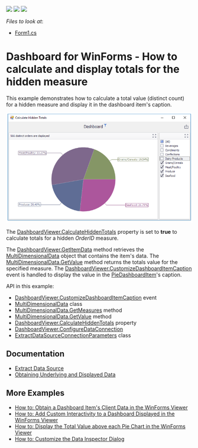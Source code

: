 <!-- default badges list -->
![](https://img.shields.io/endpoint?url=https://codecentral.devexpress.com/api/v1/VersionRange/173308085/18.1.3%2B)
[![](https://img.shields.io/badge/Open_in_DevExpress_Support_Center-FF7200?style=flat-square&logo=DevExpress&logoColor=white)](https://supportcenter.devexpress.com/ticket/details/T830452)
[![](https://img.shields.io/badge/📖_How_to_use_DevExpress_Examples-e9f6fc?style=flat-square)](https://docs.devexpress.com/GeneralInformation/403183)
<!-- default badges end -->
<!-- default file list -->
*Files to look at*:

* [Form1.cs](./CS/CalculateHIddenTotalsExample/Form1.cs)
<!-- default file list end -->

# Dashboard for WinForms - How to calculate and display totals for the hidden measure

This example demonstrates how to calculate a total value (distinct count) for a hidden measure and display it in the dashboard item's caption.

![screenshot](./images/screenshot.png)

The [DashboardViewer.CalculateHiddenTotals](https://docs.devexpress.com/Dashboard/DevExpress.DashboardWin.DashboardViewer.CalculateHiddenTotals) property is set to **true** to calculate totals for a hidden _OrderID_ measure.

The [DashboardViewer.GetItemData](https://docs.devexpress.com/Dashboard/DevExpress.DashboardWin.DashboardViewer.GetItemData(System.String)) method retrieves the [MultiDimensionalData](https://docs.devexpress.com/Dashboard/DevExpress.DashboardCommon.ViewerData.MultiDimensionalData) object that contains the item's data. The [MultiDimensionalData.GetValue](https://docs.devexpress.com/Dashboard/DevExpress.DashboardCommon.ViewerData.MultiDimensionalData.GetValue(DevExpress.DashboardCommon.ViewerData.MeasureDescriptor)) method returns the totals value for the specified measure. The [DashboardViewer.CustomizeDashboardItemCaption](https://docs.devexpress.com/Dashboard/DevExpress.DashboardWin.DashboardViewer.CustomizeDashboardItemCaption) event is handled to display the value in the [PieDashboardItem](https://docs.devexpress.com/Dashboard/DevExpress.DashboardCommon.PieDashboardItem)'s caption.

API in this example:

* [DashboardViewer.CustomizeDashboardItemCaption](https://docs.devexpress.com/Dashboard/DevExpress.DashboardWin.DashboardViewer.CustomizeDashboardItemCaption) event
* [MultiDimensionalData](https://docs.devexpress.com/Dashboard/DevExpress.DashboardCommon.ViewerData.MultiDimensionalData) class
* [MultiDimensionalData.GetMeasures](https://docs.devexpress.com/Dashboard/DevExpress.DashboardCommon.ViewerData.MultiDimensionalData.GetMeasures) method
* [MultiDimensionalData.GetValue](https://docs.devexpress.com/Dashboard/DevExpress.DashboardCommon.ViewerData.MultiDimensionalData.GetValue(DevExpress.DashboardCommon.ViewerData.MeasureDescriptor)) method
* [DashboardViewer.CalculateHiddenTotals](https://docs.devexpress.com/Dashboard/DevExpress.DashboardWin.DashboardViewer.CalculateHiddenTotals) property
* [DashboardViewer.ConfigureDataConnection](https://docs.devexpress.com/Dashboard/DevExpress.DashboardWin.DashboardViewer.ConfigureDataConnection)
* [ExtractDataSourceConnectionParameters](https://docs.devexpress.com/Dashboard/DevExpress.DashboardCommon.ExtractDataSourceConnectionParameters) class

## Documentation

* [Extract Data Source](https://docs.devexpress.com/Dashboard/115900)
* [Obtaining Underlying and Displayed Data](https://docs.devexpress.com/Dashboard/17269)

## More Examples

* [How to: Obtain a Dashboard Item's Client Data in the WinForms Viewer](https://github.com/DevExpress-Examples/how-to-obtain-a-dashboard-items-client-data-in-the-winforms-viewer-t140553)
* [How to: Add Custom Interactivity to a Dashboard Displayed in the WinForms Viewer](https://github.com/DevExpress-Examples/how-to-add-custom-interactivity-to-a-dashboard-displayed-in-the-winforms-viewer-t189795)
* [How to: Display the Total Value above each Pie Chart in the WinForms Viewer](https://github.com/DevExpress-Examples/how-to-display-the-total-value-above-each-pie-chart)
* [How to: Customize the Data Inspector Dialog](https://github.com/DevExpress-Examples/winforms-dashboard-data-inspector-customization)

